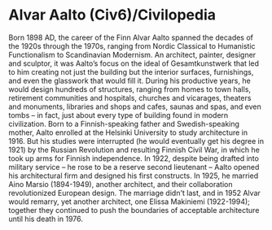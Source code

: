 # Alvar Aalto (Civ6)/Civilopedia

Born 1898 AD, the career of the Finn Alvar Aalto spanned the decades of the 1920s through the 1970s, ranging from Nordic Classical to Humanistic Functionalism to Scandinavian Modernism. An architect, painter, designer and sculptor, it was Aalto’s focus on the ideal of Gesamtkunstwerk that led to him creating not just the building but the interior surfaces, furnishings, and even the glasswork that would fill it. During his productive years, he would design hundreds of structures, ranging from homes to town halls, retirement communities and hospitals, churches and vicarages, theaters and monuments, libraries and shops and cafes, saunas and spas, and even tombs – in fact, just about every type of building found in modern civilization.
Born to a Finnish-speaking father and Swedish-speaking mother, Aalto enrolled at the Helsinki University to study architecture in 1916. But his studies were interrupted (he would eventually get his degree in 1921) by the Russian Revolution and resulting Finnish Civil War, in which he took up arms for Finnish independence. In 1922, despite being drafted into military service – he rose to be a reserve second lieutenant – Aalto opened his architectural firm and designed his first constructs. In 1925, he married Aino Marsio (1894-1949), another architect, and their collaboration revolutionized European design. The marriage didn't last, and in 1952 Alvar would remarry, yet another architect, one Elissa Makiniemi (1922-1994); together they continued to push the boundaries of acceptable architecture until his death in 1976.